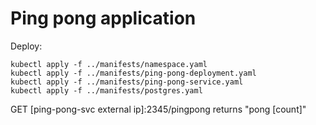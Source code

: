# Ping pong application

Deploy:
```
kubectl apply -f ../manifests/namespace.yaml
kubectl apply -f ../manifests/ping-pong-deployment.yaml
kubectl apply -f ../manifests/ping-pong-service.yaml
kubectl apply -f ../manifests/postgres.yaml
```

GET [ping-pong-svc external ip]:2345/pingpong returns "pong [count]"
